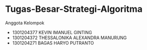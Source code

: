 # Tugas-Besar-Strategi-Algoritma

Anggota Kelompok 
  - 1301204377  KEVIN IMANUEL GINTING
  - 1301204372  THESSALONIKA ALEXANDRA MANURUNG
  - 1301204271  BAGAS HARYO PUTRANTO
